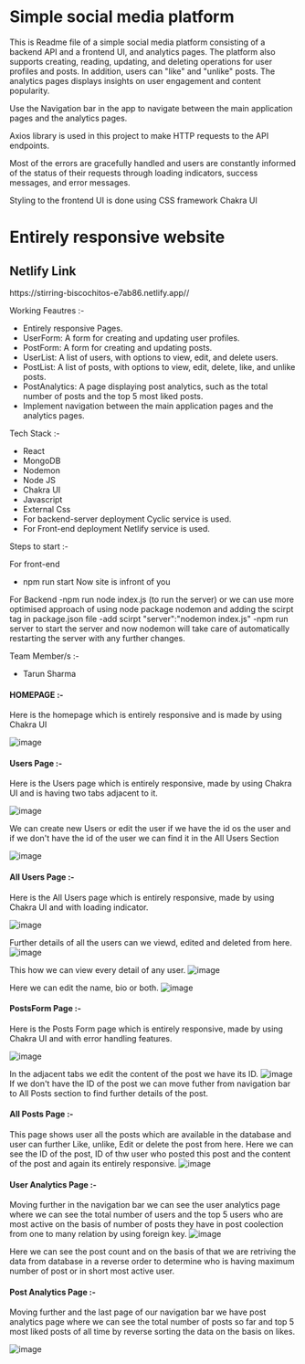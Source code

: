 # Simple social media platform

This is Readme file of a simple social media platform consisting of a backend API and a frontend UI, and analytics pages. The platform also supports creating, reading, updating, and deleting operations for user profiles and posts. In addition, users can "like" and "unlike" posts. The analytics pages displays insights on user engagement and content popularity.

Use the Navigation bar in the app to navigate between the main application pages and the analytics pages.

Axios library is used in this project to make HTTP requests to the API endpoints.

Most of the errors are gracefully handled and users are constantly informed of the status of their requests through loading indicators, success messages, and error messages.

Styling to the frontend UI is done using CSS framework Chakra UI


 <h1>Entirely responsive website</h1>
 <h2>Netlify Link</h2>https://stirring-biscochitos-e7ab86.netlify.app//<br/>
 
Working Feautres :-
- Entirely responsive Pages.
- UserForm: A form for creating and updating user profiles.
- PostForm: A form for creating and updating posts.
- UserList: A list of users, with options to view, edit, and delete users.
- PostList: A list of posts, with options to view, edit, delete, like, and unlike posts.
- PostAnalytics: A page displaying post analytics, such as the total number of posts and the top 5 most liked posts.
- Implement navigation between the main application pages and the analytics pages.


Tech Stack :-
- React
- MongoDB
- Nodemon
- Node JS
- Chakra UI
- Javascript
- External Css
- For backend-server deployment Cyclic service is used.
- For Front-end deployment Netlify service is used.


Steps to start :-

For front-end
- npm run start
Now site is infront of you

For Backend
-npm run node index.js (to run the server)
or we can use more optimised approach of using node package nodemon and adding the scirpt tag in package.json file
-add scirpt "server":"nodemon index.js"
-npm run server to start the server and now nodemon will take care of automatically restarting the server with any further changes.


Team Member/s :-
- Tarun Sharma


<h4>HOMEPAGE :-</h4>
Here is the homepage which is entirely responsive and is made by using Chakra UI

![image](https://user-images.githubusercontent.com/76995063/230818784-6cd00b64-6edf-4e63-aea4-62895dac5ec1.png)



<h4>Users Page :-</h4>
Here is the Users page which is entirely responsive, made by using Chakra UI and is having two tabs adjacent to it.

![image](https://user-images.githubusercontent.com/76995063/230818876-ff0c473e-d0d9-47da-a4e6-f2ce9aebf871.png)

We can create new Users or edit the user if we have the id os the user and if we don't have the id of the user we can find it in the All Users Section

![image](https://user-images.githubusercontent.com/76995063/230818995-e96fae37-d421-4d1d-b888-6a70e1b169de.png)




<h4>All Users Page :-</h4>
Here is the All Users page which is entirely responsive, made by using Chakra UI and with loading indicator.

![image](https://user-images.githubusercontent.com/76995063/230819145-593b3ca2-ebc9-44bc-b47f-29964cc36907.png)

Further details of all the users can we viewd, edited and deleted from here.
![image](https://user-images.githubusercontent.com/76995063/230819299-36bb55cc-2673-4ac6-a310-492752d454d4.png)

This how we can view every detail of any user.
![image](https://user-images.githubusercontent.com/76995063/230819354-0bc51cb9-6b52-4ee3-a0e2-60376312f7de.png)

Here we can edit the name, bio or both.
![image](https://user-images.githubusercontent.com/76995063/230819436-44da8ea3-022b-47e3-bb0e-bac73311f47f.png)




<h4>PostsForm Page :-</h4>
Here is the Posts Form page which is entirely responsive, made by using Chakra UI and with error handling features.

![image](https://user-images.githubusercontent.com/76995063/230819490-60d5ef9a-5a38-4f6f-b3a9-eca172374995.png)

In the adjacent tabs we edit the content of the post we have its ID.
![image](https://user-images.githubusercontent.com/76995063/230819643-91f2c3a8-c642-44c3-a77b-5d81d7608b3b.png)
 If we don't have the ID of the post we can move futher from navigation bar to All Posts section to find further details of the post.

<h4>All Posts Page :-</h4>

This page shows user all the posts which are available in the database and user can further Like, unlike, Edit or delete the post from here.
Here we can see the ID of the post, ID of thw user who posted this post and the content of the post and again its entirely responsive.
![image](https://user-images.githubusercontent.com/76995063/230819831-862e0e5d-447b-4d1d-aeb1-760f2f8ac5bf.png)


<h4>User Analytics Page :-</h4>

Moving further in the navigation bar we can see the user analytics page where we can see the total number of users and the top 5 users who are most active on the basis of number of posts they have in post coolection from one to many relation by using foreign key.
![image](https://user-images.githubusercontent.com/76995063/230820467-c3e19fcd-3fd8-4e76-b9a7-4eb9df565aa8.png)

Here  we can see the post count and on the basis of that we are retriving the data from database in a reverse order to determine who is having maximum number of post or in short most active user.



<h4>Post Analytics Page :-</h4>

Moving further and the last page of our navigation bar we have post analytics page where we can see the total number of posts so far and top 5 most liked posts of all time by reverse sorting the data on the basis on likes.

![image](https://user-images.githubusercontent.com/76995063/230820667-de3fa94d-56aa-4935-a372-64d1f4f54726.png)






